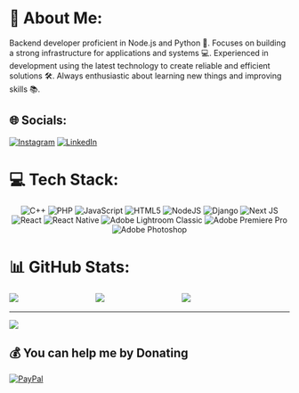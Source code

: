 # 💫 About Me:
Backend developer proficient in Node.js and Python 🚀. Focuses on building a strong infrastructure for applications and systems 💻. Experienced in development using the latest technology to create reliable and efficient solutions 🛠️. Always enthusiastic about learning new things and improving skills 📚.


## 🌐 Socials:
[![Instagram](https://img.shields.io/badge/Instagram-%23E4405F.svg?logo=Instagram&logoColor=white)](https://instagram.com/rehandiazz) [![LinkedIn](https://img.shields.io/badge/LinkedIn-%230077B5.svg?logo=linkedin&logoColor=white)](https://linkedin.com/in/rehan-dias-pratama) 

# 💻 Tech Stack:
<div align="center">
    <img src="https://img.shields.io/badge/c++-%2300599C.svg?style=for-the-badge&logo=c%2B%2B&logoColor=white" alt="C++">
    <img src="https://img.shields.io/badge/php-%23777BB4.svg?style=for-the-badge&logo=php&logoColor=white" alt="PHP">
    <img src="https://img.shields.io/badge/javascript-%23323330.svg?style=for-the-badge&logo=javascript&logoColor=%23F7DF1E" alt="JavaScript">
    <img src="https://img.shields.io/badge/html5-%23E34F26.svg?style=for-the-badge&logo=html5&logoColor=white" alt="HTML5">
    <img src="https://img.shields.io/badge/node.js-6DA55F?style=for-the-badge&logo=node.js&logoColor=white" alt="NodeJS">
    <img src="https://img.shields.io/badge/django-%23092E20.svg?style=for-the-badge&logo=django&logoColor=white" alt="Django">
    <img src="https://img.shields.io/badge/Next-black?style=for-the-badge&logo=next.js&logoColor=white" alt="Next JS">
    <img src="https://img.shields.io/badge/react-%2320232a.svg?style=for-the-badge&logo=react&logoColor=%2361DAFB" alt="React">
    <img src="https://img.shields.io/badge/react_native-%2320232a.svg?style=for-the-badge&logo=react&logoColor=%2361DAFB" alt="React Native">
    <img src="https://img.shields.io/badge/Adobe%20Lightroom%20Classic-31A8FF.svg?style=for-the-badge&logo=Adobe%20Lightroom%20Classic&logoColor=white" alt="Adobe Lightroom Classic">
    <img src="https://img.shields.io/badge/Adobe%20Premiere%20Pro-9999FF.svg?style=for-the-badge&logo=Adobe%20Premiere%20Pro&logoColor=white" alt="Adobe Premiere Pro">
    <img src="https://img.shields.io/badge/adobe%20photoshop-%2331A8FF.svg?style=for-the-badge&logo=adobe%20photoshop&logoColor=white" alt="Adobe Photoshop">
</div>

# 📊 GitHub Stats:
<div style="white-space: nowrap;">
    <div style="display: inline-block; width: 30%;">
        <img src="https://github-readme-stats.vercel.app/api?username=RehanDias&theme=dracula&hide_border=true&include_all_commits=false&count_private=false">
    </div>
    <div style="display: inline-block; width: 30%;">
        <img src="https://github-readme-streak-stats.herokuapp.com/?user=RehanDias&theme=dracula&hide_border=true">
    </div>
    <div style="display: inline-block; width: 30%;">
        <img src="https://github-readme-stats.vercel.app/api/top-langs/?username=RehanDias&theme=dracula&hide_border=true&include_all_commits=false&count_private=false&layout=compact">
    </div>
</div>


---
[![](https://visitcount.itsvg.in/api?id=RehanDias&icon=7&color=1)](https://visitcount.itsvg.in)

  ## 💰 You can help me by Donating
  [![PayPal](https://img.shields.io/badge/PayPal-00457C?style=for-the-badge&logo=paypal&logoColor=white)](https://paypal.me/rehandiasp) 

  
<!-- Proudly created with GPRM ( https://gprm.itsvg.in ) -->
